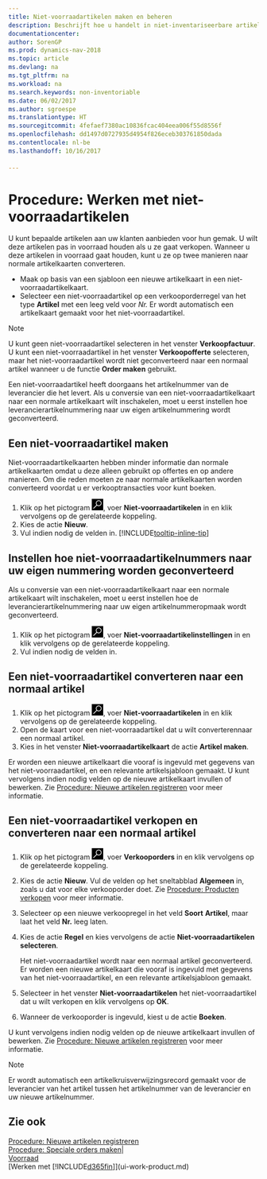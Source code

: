 ```yaml
---
title: Niet-voorraadartikelen maken en beheren
description: Beschrijft hoe u handelt in niet-inventariseerbare artikelen of artikelen die niet in voorraad worden beheerd.
documentationcenter: 
author: SorenGP
ms.prod: dynamics-nav-2018
ms.topic: article
ms.devlang: na
ms.tgt_pltfrm: na
ms.workload: na
ms.search.keywords: non-inventoriable
ms.date: 06/02/2017
ms.author: sgroespe
ms.translationtype: HT
ms.sourcegitcommit: 4fefaef7380ac10836fcac404eea006f55d8556f
ms.openlocfilehash: dd1497d0727935d4954f826eceb303761850dada
ms.contentlocale: nl-be
ms.lasthandoff: 10/16/2017

---
```

# <a name="how-to-work-with-nonstock-items"></a>Procedure: Werken met niet-voorraadartikelen
U kunt bepaalde artikelen aan uw klanten aanbieden voor hun gemak. U wilt deze artikelen pas in voorraad houden als u ze gaat verkopen. Wanneer u deze artikelen in voorraad gaat houden, kunt u ze op twee manieren naar normale artikelkaarten converteren.

* Maak op basis van een sjabloon een nieuwe artikelkaart in een niet-voorraadartikelkaart.
* Selecteer een niet-voorraadartikel op een verkooporderregel van het type **Artikel** met een leeg veld voor *Nr.* Er wordt automatisch een artikelkaart gemaakt voor het niet-voorraadartikel.

> [!NOTE]  
>   U kunt geen niet-voorraadartikel selecteren in het venster **Verkoopfactuur**. U kunt een niet-voorraadartikel in het venster **Verkoopofferte** selecteren, maar het niet-voorraadartikel wordt niet geconverteerd naar een normaal artikel wanneer u de functie **Order maken** gebruikt.

Een niet-voorraadartikel heeft doorgaans het artikelnummer van de leverancier die het levert. Als u conversie van een niet-voorraadartikelkaart naar een normale artikelkaart wilt inschakelen, moet u eerst instellen hoe leverancierartikelnummering naar uw eigen artikelnummering wordt geconverteerd.   

## <a name="to-create-a-nonstock-item"></a>Een niet-voorraadartikel maken
Niet-voorraadartikelkaarten hebben minder informatie dan normale artikelkaarten omdat u deze alleen gebruikt op offertes en op andere manieren. Om die reden moeten ze naar normale artikelkaarten worden converteerd voordat u er verkooptransacties voor kunt boeken.

1. Klik op het pictogram ![Zoeken naar pagina of rapport](media/ui-search/search_small.png "pictogram Zoeken naar pagina of rapport"), voer **Niet-voorraadartikelen** in en klik vervolgens op de gerelateerde koppeling.
2. Kies de actie **Nieuw**.
3. Vul indien nodig de velden in. [!INCLUDE[tooltip-inline-tip](includes/tooltip-inline-tip_md.md)]

## <a name="to-set-up-how-nonstock-item-numbers-are-converted-to-your-own-numbering"></a>Instellen hoe niet-voorraadartikelnummers naar uw eigen nummering worden geconverteerd
Als u conversie van een niet-voorraadartikelkaart naar een normale artikelkaart wilt inschakelen, moet u eerst instellen hoe de leverancierartikelnummering naar uw eigen artikelnummeropmaak wordt geconverteerd.

1. Klik op het pictogram ![Zoeken naar pagina of rapport](media/ui-search/search_small.png "pictogram Zoeken naar pagina of rapport"), voer **Niet-voorraadartikelinstellingen** in en klik vervolgens op de gerelateerde koppeling.
2. Vul indien nodig de velden in.

## <a name="to-convert-a-nonstock-item-to-a-normal-item"></a>Een niet-voorraadartikel converteren naar een normaal artikel
1. Klik op het pictogram ![Zoeken naar pagina of rapport](media/ui-search/search_small.png "pictogram Zoeken naar pagina of rapport"), voer **Niet-voorraadartikelen** in en klik vervolgens op de gerelateerde koppeling.
2. Open de kaart voor een niet-voorraadartikel dat u wilt converterennaar een normaal artikel.
3. Kies in het venster **Niet-voorraadartikelkaart** de actie **Artikel maken**.

Er worden een nieuwe artikelkaart die vooraf is ingevuld met gegevens van het niet-voorraadartikel, en een relevante artikelsjabloon gemaakt. U kunt vervolgens indien nodig velden op de nieuwe artikelkaart invullen of bewerken. Zie [Procedure: Nieuwe artikelen registreren](inventory-how-register-new-items.md) voor meer informatie.

## <a name="to-sell-a-nonstock-item-and-convert-it-to-a-normal-item"></a>Een niet-voorraadartikel verkopen en converteren naar een normaal artikel
1. Klik op het pictogram ![Zoeken naar pagina of rapport](media/ui-search/search_small.png "pictogram Zoeken naar pagina of rapport"), voer **Verkooporders** in en klik vervolgens op de gerelateerde koppeling.
2. Kies de actie **Nieuw**. Vul de velden op het sneltabblad **Algemeen** in, zoals u dat voor elke verkooporder doet. Zie [Procedure: Producten verkopen](sales-how-sell-products.md) voor meer informatie.
3. Selecteer op een nieuwe verkoopregel in het veld **Soort** **Artikel**, maar laat het veld **Nr.** leeg laten.
4. Kies de actie **Regel** en kies vervolgens de actie **Niet-voorraadartikelen selecteren**.

    Het niet-voorraadartikel wordt naar een normaal artikel geconverteerd. Er worden een nieuwe artikelkaart die vooraf is ingevuld met gegevens van het niet-voorraadartikel, en een relevante artikelsjabloon gemaakt.
5. Selecteer in het venster **Niet-voorraadartikelen** het niet-voorraadartikel dat u wilt verkopen en klik vervolgens op **OK**.
6. Wanneer de verkooporder is ingevuld, kiest u de actie **Boeken**.

U kunt vervolgens indien nodig velden op de nieuwe artikelkaart invullen of bewerken. Zie [Procedure: Nieuwe artikelen registreren](inventory-how-register-new-items.md) voor meer informatie.

> [!NOTE]  
>   Er wordt automatisch een artikelkruisverwijzingsrecord gemaakt voor de leverancier van het artikel tussen het artikelnummer van de leverancier en uw nieuwe artikelnummer.

## <a name="see-also"></a>Zie ook
[Procedure: Nieuwe artikelen registreren](inventory-how-register-new-items.md)  
[Procedure: Speciale orders maken](sales-how-to-create-special-orders.md)|  
[Voorraad](inventory-manage-inventory.md)  
[Werken met [!INCLUDE[d365fin](includes/d365fin_md.md)]](ui-work-product.md)

